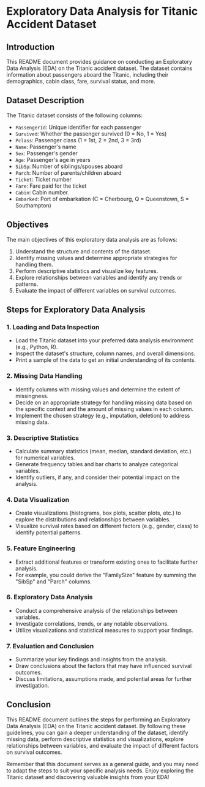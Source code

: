 # Exploratory Data Analysis for Titanic Accident Dataset   
          
## Introduction               
This README document provides guidance on conducting an Exploratory Data Analysis (EDA) on the Titanic accident dataset. The dataset contains information about passengers aboard the Titanic, including their demographics, cabin class, fare, survival status, and more.        
      
## Dataset Description                       
The Titanic dataset consists of the following columns:    
- `PassengerId`: Unique identifier for each passenger
- `Survived`: Whether the passenger survived (0 = No, 1 = Yes)
- `Pclass`: Passenger class (1 = 1st, 2 = 2nd, 3 = 3rd)         
- `Name`: Passenger's name   
- `Sex`: Passenger's gender           
- `Age`: Passenger's age in years
- `SibSp`: Number of siblings/spouses aboard
- `Parch`: Number of parents/children aboard
- `Ticket`: Ticket number
- `Fare`: Fare paid for the ticket           
- `Cabin`: Cabin number. 
- `Embarked`: Port of embarkation (C = Cherbourg, Q = Queenstown, S = Southampton)    
         
## Objectives      
The main objectives of this exploratory data analysis are as follows:
1. Understand the structure and contents of the dataset.
2. Identify missing values and determine appropriate strategies for handling them.
3. Perform descriptive statistics and visualize key features.
4. Explore relationships between variables and identify any trends or patterns.
5. Evaluate the impact of different variables on survival outcomes.

## Steps for Exploratory Data Analysis

### 1. Loading and Data Inspection
- Load the Titanic dataset into your preferred data analysis environment (e.g., Python, R).
- Inspect the dataset's structure, column names, and overall dimensions.
- Print a sample of the data to get an initial understanding of its contents.

### 2. Missing Data Handling
- Identify columns with missing values and determine the extent of missingness.
- Decide on an appropriate strategy for handling missing data based on the specific context and the amount of missing values in each column.
- Implement the chosen strategy (e.g., imputation, deletion) to address missing data.

### 3. Descriptive Statistics
- Calculate summary statistics (mean, median, standard deviation, etc.) for numerical variables.
- Generate frequency tables and bar charts to analyze categorical variables.
- Identify outliers, if any, and consider their potential impact on the analysis.

### 4. Data Visualization
- Create visualizations (histograms, box plots, scatter plots, etc.) to explore the distributions and relationships between variables.
- Visualize survival rates based on different factors (e.g., gender, class) to identify potential patterns.

### 5. Feature Engineering
- Extract additional features or transform existing ones to facilitate further analysis.
- For example, you could derive the "FamilySize" feature by summing the "SibSp" and "Parch" columns.

### 6. Exploratory Data Analysis
- Conduct a comprehensive analysis of the relationships between variables.
- Investigate correlations, trends, or any notable observations.
- Utilize visualizations and statistical measures to support your findings.

### 7. Evaluation and Conclusion
- Summarize your key findings and insights from the analysis.
- Draw conclusions about the factors that may have influenced survival outcomes.
- Discuss limitations, assumptions made, and potential areas for further investigation.

## Conclusion
This README document outlines the steps for performing an Exploratory Data Analysis (EDA) on the Titanic accident dataset. By following these guidelines, you can gain a deeper understanding of the dataset, identify missing data, perform descriptive statistics and visualizations, explore relationships between variables, and evaluate the impact of different factors on survival outcomes.

Remember that this document serves as a general guide, and you may need to adapt the steps to suit your specific analysis needs. Enjoy exploring the Titanic dataset and discovering valuable insights from your EDA!
